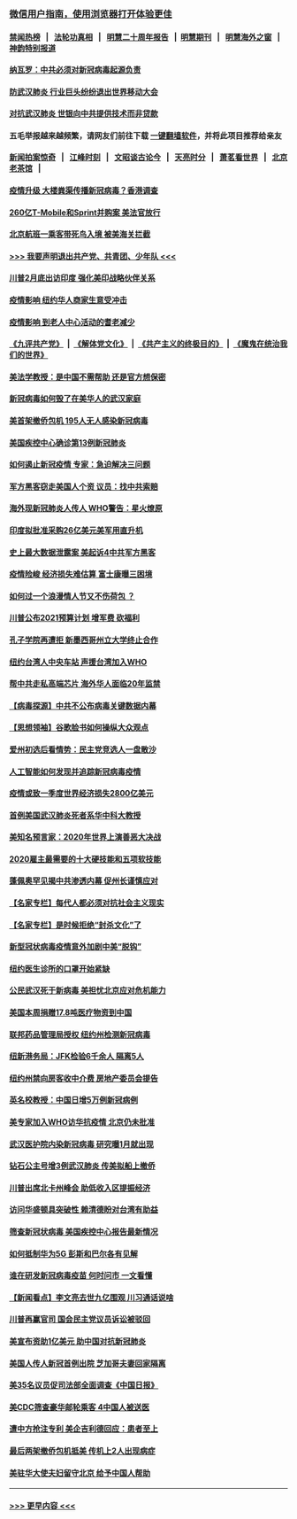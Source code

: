### [微信用户指南，使用浏览器打开体验更佳](https://github.com/gfw-breaker/banned-news1/blob/master/indexes/wechat-guide.md?t=0)
#### [禁闻热榜](热点新闻.md?t=0)  &nbsp;&nbsp;|&nbsp;&nbsp; [法轮功真相](https://github.com/gfw-breaker/truth/blob/master/README.md?t=0) &nbsp;&nbsp;|&nbsp;&nbsp; [明慧二十周年报告](https://github.com/gfw-breaker/mh-reports/blob/master/README.md?t=0) &nbsp;&nbsp;|&nbsp;&nbsp;[明慧期刊](https://github.com/gfw-breaker/mh-qikan) &nbsp;&nbsp;|&nbsp;&nbsp; [明慧海外之窗](https://github.com/gfw-breaker/mh-news/blob/master/README.md?t=0) &nbsp;&nbsp;|&nbsp;&nbsp; [神韵特别报道](https://github.com/gfw-breaker/mh-news/blob/master/shenyun.md?t=0)
#### [纳瓦罗：中共必须对新冠病毒起源负责](../pages/nsc412/n11861810.md?t=02120433) 
#### [防武汉肺炎 行业巨头纷纷退出世界移动大会](../pages/nsc412/n11861795.md?t=02120433) 
#### [对抗武汉肺炎 世银向中共提供技术而非贷款](../pages/nsc412/n11861652.md?t=02120433) 
#### 五毛举报越来越频繁，请网友们前往下载 [一键翻墙软件](https://github.com/gfw-breaker/ssr-accounts)，并将此项目推荐给亲友
#### [新闻拍案惊奇](https://github.com/gfw-breaker/banned-news1/blob/master/pages/link4.md) &nbsp;&nbsp;|&nbsp;&nbsp; [江峰时刻](https://github.com/gfw-breaker/banned-news1/blob/master/pages/link4.md) &nbsp;&nbsp;|&nbsp;&nbsp; [文昭谈古论今](https://github.com/gfw-breaker/banned-news1/blob/master/pages/link4.md) &nbsp;&nbsp;|&nbsp;&nbsp; [天亮时分](https://github.com/gfw-breaker/banned-news1/blob/master/pages/link4.md) &nbsp;&nbsp;|&nbsp;&nbsp; [萧茗看世界](https://github.com/gfw-breaker/banned-news1/blob/master/pages/link4.md) &nbsp;&nbsp;|&nbsp;&nbsp; [北京老茶馆](https://github.com/gfw-breaker/banned-news1/blob/master/pages/link4.md) &nbsp;&nbsp;|&nbsp;&nbsp; 
#### [疫情升级 大楼粪渠传播新冠病毒？香港调查](../pages/nsc412/n11861556.md?t=02120433) 
#### [260亿T-Mobile和Sprint并购案 美法官放行](../pages/nsc412/n11861511.md?t=02120433) 
#### [北京航班一乘客带死鸟入境 被美海关拦截](../pages/nsc412/n11861317.md?t=02120433) 
#### [>>> 我要声明退出共产党、共青团、少年队 <<<](https://github.com/begood0513/goodnews/blob/master/quit/letter.md) 
#### [川普2月底出访印度 强化美印战略伙伴关系](../pages/nsc412/n11860557.md?t=02120433) 
#### [疫情影响  纽约华人商家生意受冲击](../pages/nsc412/n11860284.md?t=02120433) 
#### [疫情影响  到老人中心活动的耆老减少](../pages/nsc412/n11860199.md?t=02120433) 
#### [《九评共产党》](https://github.com/begood0513/9ping.md/blob/master/README.md) &nbsp;|&nbsp; [《解体党文化》](../../../../jtdwh.md/blob/master/README.md)  &nbsp;|&nbsp; [《共产主义的终极目的》](../../../../gczydzjmd.md/blob/master/README.md) &nbsp;|&nbsp; [《魔鬼在统治我们的世界》](../../../../mgztzwmdsj.md/blob/master/README.md) 
#### [美法学教授：是中国不需帮助 还是官方想保密](../pages/nsc412/n11859492.md?t=02120433) 
#### [新冠病毒如何毁了在美华人的武汉家庭](../pages/nsc412/n11859524.md?t=02120433) 
#### [美首架撤侨包机 195人无人感染新冠病毒](../pages/nsc412/n11859908.md?t=02120433) 
#### [美国疾控中心确诊第13例新冠肺炎](../pages/nsc412/n11859966.md?t=02120433) 
#### [如何遏止新冠疫情 专家：急迫解决三问题](../pages/nsc412/n11859685.md?t=02120433) 
#### [军方黑客窃走美国人个资 议员：找中共索赔](../pages/nsc412/n11859371.md?t=02120433) 
#### [海外现新冠肺炎人传人 WHO警告：星火燎原](../pages/nsc412/n11859252.md?t=02120433) 
#### [印度拟批准采购26亿美元美军用直升机](../pages/nsc412/n11859143.md?t=02120433) 
#### [史上最大数据泄露案 美起诉4中共军方黑客](../pages/nsc412/n11859115.md?t=02120433) 
#### [疫情险峻 经济损失难估算 富士康曝三困境](../pages/nsc412/n11859120.md?t=02120433) 
#### [如何过一个浪漫情人节又不伤荷包 ？](../pages/nsc412/n11858969.md?t=02120433) 
#### [川普公布2021预算计划 增军费 砍福利](../pages/nsc412/n11859012.md?t=02120433) 
#### [孔子学院再遭拒 新墨西哥州立大学终止合作](../pages/nsc412/n11858661.md?t=02120433) 
#### [纽约台湾人中央车站  声援台湾加入WHO](../pages/nsc412/n11857757.md?t=02120433) 
#### [帮中共走私高端芯片 海外华人面临20年监禁](../pages/nsc412/n11855016.md?t=02120433) 
#### [【病毒探源】中共不公布病毒关键数据内幕](../pages/nsc412/n11856584.md?t=02120433) 
#### [【思想领袖】谷歌脸书如何操纵大众观点](../pages/nsc412/n11680874.md?t=02120433) 
#### [爱州初选后看情势：民主党竞选人一盘散沙](../pages/nsc412/n11856557.md?t=02120433) 
#### [人工智能如何发现并追踪新冠病毒疫情](../pages/nsc412/n11856398.md?t=02120433) 
#### [疫情或致一季度世界经济损失2800亿美元](../pages/nsc412/n11855639.md?t=02120433) 
#### [首例美国武汉肺炎死者系华中科大教授](../pages/nsc412/n11855500.md?t=02120433) 
#### [美知名预言家：2020年世界上演善恶大决战](../pages/nsc412/n11855418.md?t=02120433) 
#### [2020雇主最需要的十大硬技能和五项软技能](../pages/nsc412/n11850953.md?t=02120433) 
#### [蓬佩奥罕见揭中共渗透内幕 促州长谨慎应对](../pages/nsc412/n11854685.md?t=02120433) 
#### [【名家专栏】每代人都必须对抗社会主义现实](../pages/nsc412/n11831412.md?t=02120433) 
#### [【名家专栏】是时候拒绝“封杀文化”了](../pages/nsc412/n11814093.md?t=02120433) 
#### [新型冠状病毒疫情意外加剧中美“脱钩”](../pages/nsc412/n11854475.md?t=02120433) 
#### [纽约医生诊所的口罩开始紧缺](../pages/nsc412/n11853364.md?t=02120433) 
#### [公民武汉死于新病毒 美担忧北京应对危机能力](../pages/nsc412/n11854331.md?t=02120433) 
#### [美国本周捐赠17.8吨医疗物资到中国](../pages/nsc412/n11854269.md?t=02120433) 
#### [联邦药品管理局授权  纽约州检测新冠病毒](../pages/nsc412/n11853371.md?t=02120433) 
#### [纽新港务局：JFK检验6千余人  隔离5人](../pages/nsc412/n11853366.md?t=02120433) 
#### [纽约州禁向房客收中介费  房地产委员会提告](../pages/nsc412/n11853360.md?t=02120433) 
#### [英名校教授：中国日增5万例新冠病例](../pages/nsc412/n11854174.md?t=02120433) 
#### [美专家加入WHO访华抗疫情 北京仍未批准](../pages/nsc412/n11854043.md?t=02120433) 
#### [武汉医护院内染新冠病毒 研究曝1月就出现](../pages/nsc412/n11852928.md?t=02120433) 
#### [钻石公主号增3例武汉肺炎 传美拟船上撤侨](../pages/nsc412/n11853240.md?t=02120433) 
#### [川普出席北卡州峰会 助低收入区提振经济](../pages/nsc412/n11853232.md?t=02120433) 
#### [访问华盛顿具突破性 赖清德盼对台湾有助益](../pages/nsc412/n11853129.md?t=02120433) 
#### [筛查新冠状病毒 美国疾控中心报告最新情况](../pages/nsc412/n11853070.md?t=02120433) 
#### [如何抵制华为5G 彭斯和巴尔各有见解](../pages/nsc412/n11852535.md?t=02120433) 
#### [谁在研发新冠病毒疫苗 何时问市 一文看懂](../pages/nsc412/n11852840.md?t=02120433) 
#### [【新闻看点】李文亮去世九亿围观 川习通话说啥](../pages/nsc412/n11852360.md?t=02120433) 
#### [川普再赢官司 国会民主党议员诉讼被驳回](../pages/nsc412/n11852287.md?t=02120433) 
#### [美宣布资助1亿美元 助中国对抗新冠肺炎](../pages/nsc412/n11852531.md?t=02120433) 
#### [美国人传人新冠首例出院 芝加哥夫妻回家隔离](../pages/nsc412/n11852452.md?t=02120433) 
#### [美35名议员促司法部全面调查《中国日报》](../pages/nsc412/n11852435.md?t=02120433) 
#### [美CDC筛查豪华邮轮乘客 4中国人被送医](../pages/nsc412/n11852085.md?t=02120433) 
#### [遭中方抢注专利 美企吉利德回应：患者至上](../pages/nsc412/n11852037.md?t=02120433) 
#### [最后两架撤侨包机抵美 传机上2人出现病症](../pages/nsc412/n11852173.md?t=02120433) 
#### [美驻华大使夫妇留守北京 给予中国人帮助](../pages/nsc412/n11852165.md?t=02120433) 

----
#### [ >>> 更早内容 <<< ](../indexes/nsc412-earlier.md)
